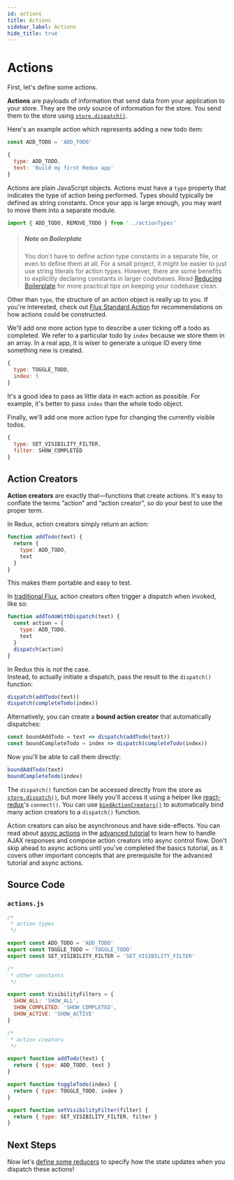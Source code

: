 ```yaml
---
id: actions
title: Actions
sidebar_label: Actions
hide_title: true
---
```


# Actions

First, let's define some actions.

**Actions** are payloads of information that send data from your application to your store. They are the _only_ source of information for the store. You send them to the store using [`store.dispatch()`](../api/Store.md#dispatch).

Here's an example action which represents adding a new todo item:

```js
const ADD_TODO = 'ADD_TODO'
```

```js
{
  type: ADD_TODO,
  text: 'Build my first Redux app'
}
```

Actions are plain JavaScript objects. Actions must have a `type` property that indicates the type of action being performed. Types should typically be defined as string constants. Once your app is large enough, you may want to move them into a separate module.

```js
import { ADD_TODO, REMOVE_TODO } from '../actionTypes'
```

> ##### Note on Boilerplate
>
> You don't have to define action type constants in a separate file, or even to define them at all. For a small project, it might be easier to just use string literals for action types. However, there are some benefits to explicitly declaring constants in larger codebases. Read [Reducing Boilerplate](../recipes/ReducingBoilerplate.md) for more practical tips on keeping your codebase clean.

Other than `type`, the structure of an action object is really up to you. If you're interested, check out [Flux Standard Action](https://github.com/acdlite/flux-standard-action) for recommendations on how actions could be constructed.

We'll add one more action type to describe a user ticking off a todo as completed. We refer to a particular todo by `index` because we store them in an array. In a real app, it is wiser to generate a unique ID every time something new is created.

```js
{
  type: TOGGLE_TODO,
  index: 5
}
```

It's a good idea to pass as little data in each action as possible. For example, it's better to pass `index` than the whole todo object.

Finally, we'll add one more action type for changing the currently visible todos.

```js
{
  type: SET_VISIBILITY_FILTER,
  filter: SHOW_COMPLETED
}
```

## Action Creators

**Action creators** are exactly that—functions that create actions. It's easy to conflate the terms “action” and “action creator”, so do your best to use the proper term.

In Redux, action creators simply return an action:

```js
function addTodo(text) {
  return {
    type: ADD_TODO,
    text
  }
}
```

This makes them portable and easy to test.

In [traditional Flux](http://facebook.github.io/flux), action creators often trigger a dispatch when invoked, like so:

```js
function addTodoWithDispatch(text) {
  const action = {
    type: ADD_TODO,
    text
  }
  dispatch(action)
}
```

In Redux this is _not_ the case.  
Instead, to actually initiate a dispatch, pass the result to the `dispatch()` function:

```js
dispatch(addTodo(text))
dispatch(completeTodo(index))
```

Alternatively, you can create a **bound action creator** that automatically dispatches:

```js
const boundAddTodo = text => dispatch(addTodo(text))
const boundCompleteTodo = index => dispatch(completeTodo(index))
```

Now you'll be able to call them directly:

```js
boundAddTodo(text)
boundCompleteTodo(index)
```

The `dispatch()` function can be accessed directly from the store as [`store.dispatch()`](../api/Store.md#dispatch), but more likely you'll access it using a helper like [react-redux](http://github.com/gaearon/react-redux)'s `connect()`. You can use [`bindActionCreators()`](../api/bindActionCreators.md) to automatically bind many action creators to a `dispatch()` function.

Action creators can also be asynchronous and have side-effects. You can read about [async actions](../advanced/AsyncActions.md) in the [advanced tutorial](../advanced/README.md) to learn how to handle AJAX responses and compose action creators into async control flow. Don't skip ahead to async actions until you've completed the basics tutorial, as it covers other important concepts that are prerequisite for the advanced tutorial and async actions.

## Source Code

### `actions.js`

```js
/*
 * action types
 */

export const ADD_TODO = 'ADD_TODO'
export const TOGGLE_TODO = 'TOGGLE_TODO'
export const SET_VISIBILITY_FILTER = 'SET_VISIBILITY_FILTER'

/*
 * other constants
 */

export const VisibilityFilters = {
  SHOW_ALL: 'SHOW_ALL',
  SHOW_COMPLETED: 'SHOW_COMPLETED',
  SHOW_ACTIVE: 'SHOW_ACTIVE'
}

/*
 * action creators
 */

export function addTodo(text) {
  return { type: ADD_TODO, text }
}

export function toggleTodo(index) {
  return { type: TOGGLE_TODO, index }
}

export function setVisibilityFilter(filter) {
  return { type: SET_VISIBILITY_FILTER, filter }
}
```

## Next Steps

Now let's [define some reducers](Reducers.md) to specify how the state updates when you dispatch these actions!
